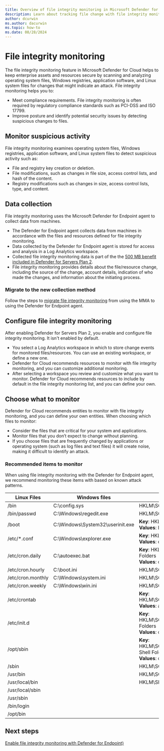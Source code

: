```yaml
---
title: Overview of file integrity monitoring in Microsoft Defender for Cloud
description: Learn about tracking file change with file integrity monitoring in Microsoft Defender for Cloud.
author: dcurwin
ms.author: dacurwin
ms.topic: how-to
ms.date: 08/28/2024
---
```

# File integrity monitoring

The file integrity monitoring feature in Microsoft Defender for Cloud helps to keep enterprise assets and resources secure by scanning and analyzing operating system files, Windows registries, application software, and Linux system files for changes that might indicate an attack. File integrity monitoring helps you to:

- Meet compliance requirements. File integrity monitoring is often required by regulatory compliance standards such as PCI-DSS and ISO 17799.
- Improve posture and identify potential security issues by detecting suspicious changes to files.

## Monitor suspicious activity

File integrity monitoring examines operating system files, Windows registries, application software, and Linux system files to detect suspicious activity such as:

- File and registry key creation or deletion.
- File modifications, such as changes in file size, access control lists, and hash of the content.
- Registry modifications such as changes in size, access control lists, type, and content.

## Data collection

File integrity monitoring uses the Microsoft Defender for Endpoint agent to collect data from machines.

- The Defender for Endpoint agent collects data from machines in accordance with the files and resources defined for file integrity monitoring.
- Data collected by the Defender for Endpoint agent is stored for access and analysis in a Log Analytics workspace.
- Collected file integrity monitoring data is part of the the [500 MB benefit included in Defender for Servers Plan 2](data-ingestion-benefit.md).
- File integrity monitoring provides details about the file/resource change, including the source of the change, account details, indication of who made the changes, and information about the initiating process.

### Migrate to the new collection method

Follow the steps to [migrate file integrity monitoring](migrate-file-integrity-monitoring.md) from using the MMA to using the Defender for Endpoint agent.

## Configure file integrity monitoring

After enabling Defender for Servers Plan 2, you enable and configure file integrity monitoring. It isn't enabled by default.

- You select a Log Analytics workspace in which to store change events for monitored files/resources. You can use an existing workspace, or define a new one.
- Defender for Cloud recommends resources to monitor with file integrity monitoring, and you can customize additional monitoring.
- After selecting a workspace you review and customize what you want to monitor. Defender for Cloud recommends resources to include by default in the file integrity monitoring list, and you can define your own.

## Choose what to monitor

Defender for Cloud recommends entities to monitor with file integrity monitoring, and you can define your own entities. When choosing which files to monitor:

- Consider the files that are critical for your system and applications.
- Monitor files that you don’t expect to change without planning.
- If you choose files that are frequently changed by applications or operating system (such as log files and text files) it will create noise, making it difficult to identify an attack.

### Recommended items to monitor

When using file integrity monitoring with the Defender for Endpoint agent, we recommend monitoring these items with based on known attack patterns.

| Linux Files       | Windows files                    | Windows registry keys (HKLM = HKEY_LOCAL_MACHINE)            |
| ----------------- | -------------------------------- | ------------------------------------------------------------ |
| /bin              | C:\config.sys                    | HKLM\SOFTWARE\Microsoft\Cryptography\OID\*                        |
| /bin/passwd       | C:\Windows\regedit.exe           | HKLM\SOFTWARE\WOW6432Node\Microsoft\Cryptography\OID\*            |
| /boot             | C:\Windows\System32\userinit.exe | **Key**: HKLM\SOFTWARE\Microsoft\Windows NT\CurrentVersion\Windows <br /> **Values**: loadappinit_dlls, appinit_dlls, iconservicelib    |
| /etc/*.conf       | C:\Windows\explorer.exe          | **Key**: HKLM\SOFTWARE\Microsoft\Windows\CurrentVersion\Explorer\Shell Folders <br /> **Values**: common startup, startup |
| /etc/cron.daily   | C:\autoexec.bat                  | **Key**: HKLM\SOFTWARE\Microsoft\Windows\CurrentVersion\Explorer\User Shell  Folders  <br /> **Values**: common startup, startup|
| /etc/cron.hourly  | C:\boot.ini                      | HKLM\SOFTWARE\Microsoft\Windows\CurrentVersion\Run           |
| /etc/cron.monthly | C:\Windows\system.ini            | HKLM\SOFTWARE\Microsoft\Windows\CurrentVersion\RunOnce       |
| /etc/cron.weekly  | C:\Windows\win.ini               | HKLM\SOFTWARE\Microsoft\Windows\CurrentVersion\RunServicesOnce    |
| /etc/crontab      |                                  | **Key**: HKLM\SOFTWARE\WOW6432Node\Microsoft\Windows\NT\CurrentVersion\Windows <br />**Values**: appinit_dlls, loadappinit_dlls |
| /etc/init.d       |                                  | **Key**: HKLM\SOFTWARE\WOW6432Node\Microsoft\Windows\CurrentVersion\Explorer\Shell Folders <br /> **Values**: common startup, startup |
| /opt/sbin         |                                  | **Key**: HKLM\SOFTWARE\WOW6432Node\Microsoft\Windows\CurrentVersion\Explorer\User Shell Folders <br /> **Values**: common startup, startup |
| /sbin             |                                  | HKLM\SOFTWARE\WOW6432Node\Microsoft\Windows\CurrentVersion\Run    |
| /usr/bin          |                                  | HKLM\SOFTWARE\WOW6432Node\Microsoft\Windows\CurrentVersion\RunOnce |
| /usr/local/bin    |                                  | HKLM\SECURITY\POLICY\SECRETS                                      |
| /usr/local/sbin   |                                  |                                                              |
| /usr/sbin         |                                  |                                                              |
| /bin/login        |                                  |                                                              |
| /opt/bin          |                                  |                                                              |

## Next steps

[Enable file integrity monitoring with Defender for Endpoint)](file-integrity-monitoring-enable-defender-endpoint.md)
